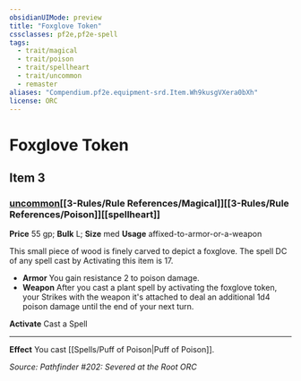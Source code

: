 ```yaml
---
obsidianUIMode: preview
title: "Foxglove Token"
cssclasses: pf2e,pf2e-spell
tags:
  - trait/magical
  - trait/poison
  - trait/spellheart
  - trait/uncommon
  - remaster
aliases: "Compendium.pf2e.equipment-srd.Item.Wh9kusgVXera0bXh"
license: ORC
---
```

# Foxglove Token
## Item 3
### [uncommon](uncommon.md "Uncommon Rarity Trait")[[3-Rules/Rule References/Magical]][[3-Rules/Rule References/Poison]][[spellheart]]


**Price** 55 gp; 
**Bulk** L; **Size** med
**Usage** affixed-to-armor-or-a-weapon

This small piece of wood is finely carved to depict a foxglove. The spell DC of any spell cast by Activating this item is 17.

*   **Armor** You gain resistance 2 to poison damage.
*   **Weapon** After you cast a plant spell by activating the foxglove token, your Strikes with the weapon it's attached to deal an additional 1d4 poison damage until the end of your next turn.

**Activate** Cast a Spell

* * *

**Effect** You cast [[Spells/Puff of Poison|Puff of Poison]].

*Source: Pathfinder #202: Severed at the Root*
*ORC*
